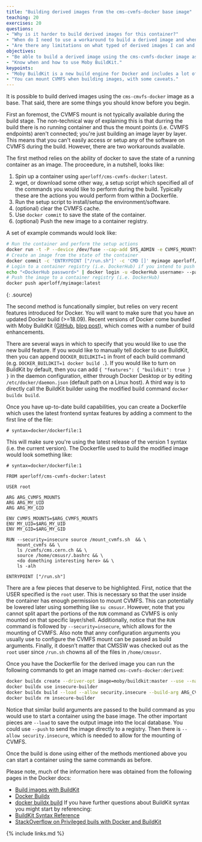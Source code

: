 ```yaml
---
title: "Building derived images from the cms-cvmfs-docker base image"
teaching: 20
exercises: 20
questions:
- "Why is it harder to build derived images for this container?"
- "When do I need to use a workaround to build a derived image and when is it okay to use standard methods?"
- "Are there any limitations on what typed of derived images I can and cannot build?"
objectives:
- "Be able to build a derived image using the cms-cvmfs-docker image as a base and installing software taken from CVMFS."
- "Know when and how to use Moby BuildKit."
keypoints:
- "Moby BuildKit is a new build engine for Docker and includes a lot of new and advanced features."
- "You can mount CVMFS when building images, with some caveats."
---
```


It is possible to build derived images using the `cms-cmvfs-docker` image as a base. That said, there are some things you should know before you begin.

First an foremost, the CVMFS mount is not typically available during the build stage. The non-technical way of explaining this is that durring the build there is no running container and thus the mount points (i.e. CVMFS endpoints) aren't connected; you're just building an image layer by layer. This means that you can't easily access or setup any of the software on CVMFS during the build. However, there are two workarounds available.

The first method relies on the ability of docker to save the state of a running container as an image. The proceedure, in a nutshell, looks like:

1. Spin up a container using `aperloff/cms-cvmfs-docker:latest`.
2. wget, or download some other way, a setup script which specified all of the commands you would like to perform during the build. Typically these are the actions you would perform from within a Dockerfile.
3. Run the setup script to install/setup the environment/software.
4. (optional) clear the CVMFS cache.
5. Use `docker commit` to save the state of the container.
6. (optional) Push the new image to a container registry.

A set of example commands would look like:

~~~bash
# Run the container and perform the setup actions
docker run -t -P --device /dev/fuse --cap-add SYS_ADMIN -e CVMFS_MOUNTS="cms.cern.ch" --name myimage --entrypoint "/bin/bash" aperloff/cms-cvmfs-docker:latest -c "/run.sh -c \"wget <url to setup script>/setup.sh && chmod +x setup.sh && ./setup.sh\" && cvmfs_config wipecache"
# Create an image from the state of the container
docker commit -c 'ENTRYPOINT ["/run.sh"]' -c 'CMD []' myimage aperloff/myimage:latest
# Login to a container registry (i.e. DockerHub) if you intend to push an image
echo "<DockerHub password>" | docker login -u <DockerHub username> --password-stdin
# Push the image to a container registry (i.e. DockerHub)
docker push aperloff/myimage:latest
~~~
{: .source}

The second method is funcationally simpler, but relies on very recent features introduced for Docker. You will want to make sure that you have an updated Docker build (>=18.09). Recent versions of Docker come bundled with Moby BuildKit ([GitHub](https://github.com/moby/buildkit#used-by), [blog post](https://blog.mobyproject.org/introducing-buildkit-17e056cc5317)), which comes with a number of build enhancements.

There are several ways in which to specify that you would like to use the new build feature. If you would like to manually tell docker to use BuildKit, then you can append `DOCKER_BUILDKIT=1` in front of each build command (e.g. `DOCKER_BUILDKIT=1 docker build .`). If you would like to turn on BuildKit by default, then you can add `{ "features": { "buildkit": true } }` in the daemon configuration, either through Docker Desktop or by editing `/etc/docker/daemon.json` (default path on a Linux host). A third way is to directly call the BuildKit builder using the modified build command `docker buildx build`.

Once you have up-to-date build capabilities, you can create a Dockerfile which uses the latest frontend syntax features by adding a comment to the first line of the file:

~~~
# syntax=docker/dockerfile:1
~~~

This will make sure you're using the latest release of the version 1 syntax (i.e. the current version). The Dockerfile used to build the modified image would look something like:

~~~
# syntax=docker/dockerfile:1

FROM aperloff/cms-cvmfs-docker:latest

USER root

ARG ARG_CVMFS_MOUNTS
ARG ARG_MY_UID
ARG ARG_MY_GID

ENV CVMFS_MOUNTS=$ARG_CVMFS_MOUNTS
ENV MY_UID=$ARG_MY_UID
ENV MY_GID=$ARG_MY_GID

RUN --security=insecure source /mount_cvmfs.sh  && \
    mount_cvmfs && \
    ls /cvmfs/cms.cern.ch && \
    source /home/cmsusr/.bashrc && \
    <do domething interesting here> && \
    ls -alh

ENTRYPOINT ["/run.sh"]
~~~
There are a few pieces that deserve to be highlighted. First, notice that the USER specified is the `root` user. This is necessary so that the user inside the container has enough permission to mount CVMFS. This can potentially be lowered later using something like `su cmsusr`. However, note that you cannot split apart the portions of the `RUN` command as CVMFS is only mounted on that specific layer/shell. Additionally, notice that the `RUN` command is followed by `--security=insecure`, which allows for the mounting of CVMFS. Also note that anny configuration arguments you usually use to configure the CVMFS mount can be passed as build arguments. Finally, it doesn’t matter that CMSSW was checked out as the `root` user since `/run.sh` chowns all of the files in `/home/cmsusr`.

Once you have the Dockerfile for the derived image you can run the following commands to get an image named `cms-cvmfs-docker:derived`:

~~~bash
docker buildx create --driver-opt image=moby/buildkit:master --use --name insecure-builder --buildkitd-flags '--allow-insecure-entitlement security.insecure'
docker buildx use insecure-builder
docker buildx build --load --allow security.insecure --build-arg ARG_CVMFS_MOUNTS="cms.cern.ch oasis.opensciencegrid.org" --build-arg ARG_MY_UID=$(id -u) --build-arg ARG_MY_GID=$(id -g) -t cms-cvmfs-docker:derived .
docker buildx rm insecure-builder
~~~

Notice that similar build arguments are passed to the build command as you would use to start a container using the base image. The other important pieces are `--load` to save the output image into the local database. You could use `--push` to send the image directly to a registry. Then there is `--allow security.insecure`, which is needed to allow for the mounting of CVMFS.

Once the build is done using either of the methods mentioned above you can start a container using the same commands as before.

Please note, much of the information here was obtained from the following pages in the Docker docs:
* [Build images with BuildKit](https://docs.docker.com/develop/develop-images/build_enhancements/)
* [Docker Buildx](https://docs.docker.com/buildx/working-with-buildx/)
* [docker buildx build](https://docs.docker.com/engine/reference/commandline/buildx_build/)
If you have further questions about BuildKit syntax you might start by referencing:
* [BuildKit Syntax Reference](https://github.com/moby/buildkit/blob/master/frontend/dockerfile/docs/syntax.md)
* [StackOverflow on Privileged buils with Docker and BuildKit](https://stackoverflow.com/questions/48098671/build-with-docker-and-privileged/72342814#72342814)

{% include links.md %}